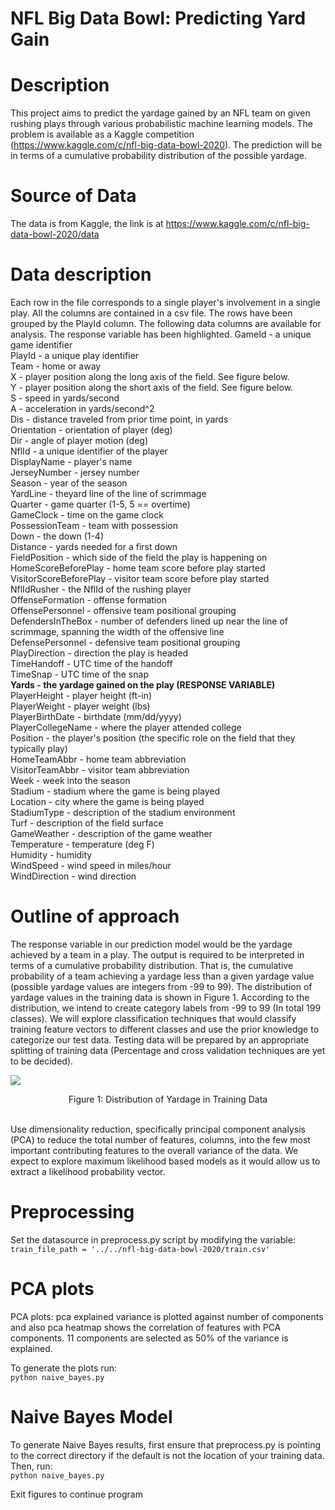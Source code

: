 # NFL Big Data Bowl: Predicting Yard Gain

# Description
This project aims to predict the yardage gained by an NFL team on given rushing plays through various probabilistic machine
learning models. The problem is available as a Kaggle competition
(https://www.kaggle.com/c/nfl-big-data-bowl-2020). The prediction will be in terms of a
cumulative probability distribution of the possible yardage.

# Source of Data
The data is from Kaggle, the link is at
https://www.kaggle.com/c/nfl-big-data-bowl-2020/data

# Data description
Each row in the file corresponds to a single player's involvement in a single play.
All the columns are contained in a csv file. The rows have been grouped by the PlayId column. The
following data columns are available for analysis. The response variable has been highlighted.
GameId - a unique game identifier <br />
PlayId - a unique play identifier <br />
Team - home or away <br />
X - player position along the long axis of the field. See figure below. <br />
Y - player position along the short axis of the field. See figure below. <br />
S - speed in yards/second <br />
A - acceleration in yards/second^2 <br />
Dis - distance traveled from prior time point, in yards <br />
Orientation - orientation of player (deg) <br />
Dir - angle of player motion (deg) <br />
NflId - a unique identifier of the player <br />
DisplayName - player's name <br />
JerseyNumber - jersey number <br />
Season - year of the season <br />
YardLine - theyard line of the line of scrimmage <br />
Quarter - game quarter (1-5, 5 == overtime) <br />
GameClock - time on the game clock <br />
PossessionTeam - team with possession <br />
Down - the down (1-4) <br />
Distance - yards needed for a first down <br />
FieldPosition - which side of the field the play is happening on <br />
HomeScoreBeforePlay - home team score before play started <br />
VisitorScoreBeforePlay - visitor team score before play started <br />
NflIdRusher - the NflId of the rushing player <br />
OffenseFormation - offense formation <br />
OffensePersonnel - offensive team positional grouping <br />
DefendersInTheBox - number of defenders lined up near the line of scrimmage, spanning the width
of the offensive line <br />
DefensePersonnel - defensive team positional grouping <br />
PlayDirection - direction the play is headed <br />
TimeHandoff - UTC time of the handoff <br />
TimeSnap - UTC time of the snap <br />
**Yards - the yardage gained on the play (RESPONSE VARIABLE)** <br />
PlayerHeight - player height (ft-in) <br />
PlayerWeight - player weight (lbs) <br />
PlayerBirthDate - birthdate (mm/dd/yyyy) <br />
PlayerCollegeName - where the player attended college <br />
Position - the player's position (the specific role on the field that they typically play) <br />
HomeTeamAbbr - home team abbreviation <br />
VisitorTeamAbbr - visitor team abbreviation <br />
Week - week into the season <br />
Stadium - stadium where the game is being played <br />
Location - city where the game is being played <br />
StadiumType - description of the stadium environment <br />
Turf - description of the field surface <br />
GameWeather - description of the game weather <br />
Temperature - temperature (deg F) <br />
Humidity - humidity <br />
WindSpeed - wind speed in miles/hour <br />
WindDirection - wind direction <br />

# Outline of approach
The response variable in our prediction model would be the yardage
achieved by a team in a play. The output is required to be interpreted in terms of a cumulative
probability distribution. That is, the cumulative probability of a team achieving a yardage less
than a given yardage value (possible yardage values are integers from -99 to 99).
The distribution of yardage values in the training data is shown in Figure 1. According to the
distribution, we intend to create category labels from -99 to 99 (In total 199 classes). We will
explore classification techniques that would classify training feature vectors to different classes
and use the prior knowledge to categorize our test data. Testing data will be prepared by an
appropriate splitting of training data (Percentage and cross validation techniques are yet to be
decided).

<img src="https://github.com/jhess/NFL-Big-Data-Bowl-Predicting-Yard-Gain/main/output/yarddistribution.png" /> <br />
<div style="text-align:center">
  Figure 1: Distribution of Yardage in Training Data 
</div> <br />


Use dimensionality reduction, specifically principal component analysis (PCA) to reduce
the total number of features, columns, into the few most important contributing features to the
overall variance of the data. We expect to explore maximum likelihood based models as it would
allow us to extract a likelihood probability vector.

# Preprocessing
Set the datasource in preprocess.py script by modifying the variable: <br />
`train_file_path = '../../nfl-big-data-bowl-2020/train.csv'`

# PCA plots
PCA plots: pca explained variance is plotted against number of components and also
pca heatmap shows the correlation of features with PCA components. 11 components are
selected as 50% of the variance is explained.

To generate the plots run: <br />
`python naive_bayes.py`

# Naive Bayes Model
To generate Naive Bayes results, first ensure that preprocess.py is pointing to the correct directory if the default is not the location of your training data. Then, run: <br />
`python naive_bayes.py`

Exit figures to continue program
